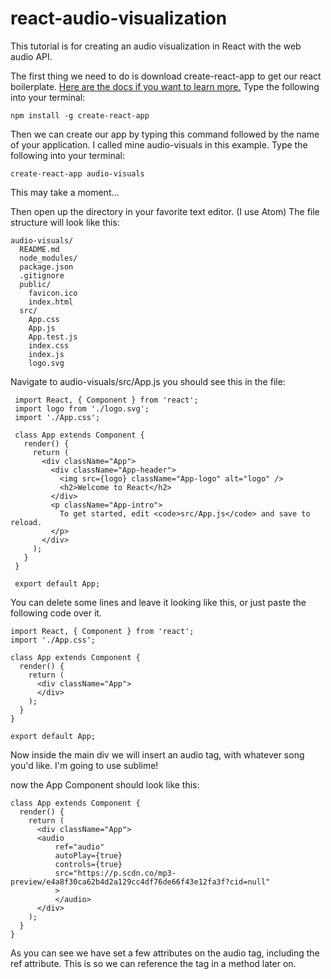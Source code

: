 # react-audio-visualization

This tutorial is for creating an audio visualization in React with the web audio API.

The first thing we need to do is download create-react-app to get our react boilerplate. [Here are the docs if you want to learn more.](https://github.com/facebookincubator/create-react-app)
Type the following into your terminal:

```
npm install -g create-react-app
```

Then we can create our app by typing this command followed by the name of your application. I called mine audio-visuals in this example. Type the following into your terminal:


```
create-react-app audio-visuals
```

This may take a moment...

Then open up the directory in your favorite text editor. \(I use Atom\)
The file structure will look like this:
```
audio-visuals/
  README.md
  node_modules/
  package.json
  .gitignore
  public/
    favicon.ico
    index.html
  src/
    App.css
    App.js
    App.test.js
    index.css
    index.js
    logo.svg
```
Navigate to audio-visuals/src/App.js
 you should see this in the file:

```
 import React, { Component } from 'react';
 import logo from './logo.svg';
 import './App.css';

 class App extends Component {
   render() {
     return (
       <div className="App">
         <div className="App-header">
           <img src={logo} className="App-logo" alt="logo" />
           <h2>Welcome to React</h2>
         </div>
         <p className="App-intro">
           To get started, edit <code>src/App.js</code> and save to reload.
         </p>
       </div>
     );
   }
 }

 export default App;
```
 You can delete some lines and leave it looking like this, or just paste the following code over it.

 ```
 import React, { Component } from 'react';
 import './App.css';

 class App extends Component {
   render() {
     return (
       <div className="App">
       </div>
     );
   }
 }

 export default App;
 ```
Now inside the main div we will insert an audio tag, with whatever song you'd like. I'm going to use sublime!

now the App Component should look like this:

```
class App extends Component {
  render() {
    return (
      <div className="App">
      <audio
          ref="audio"
          autoPlay={true}
          controls={true}
          src="https://p.scdn.co/mp3-preview/e4a8f30ca62b4d2a129cc4df76de66f43e12fa3f?cid=null"
          >
          </audio>
      </div>
    );
  }
}
```

As you can see we have set a few attributes on the audio tag, including the ref attribute. This is so we can reference the tag in a method later on.
